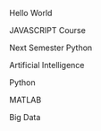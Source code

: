 Hello World

JAVASCRIPT Course

Next Semester Python

Artificial Intelligence

Python

MATLAB

Big Data

